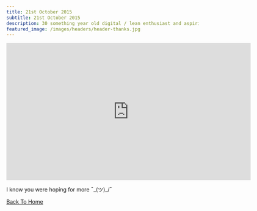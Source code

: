 ```yaml
---
title: 21st October 2015
subtitle: 21st October 2015
description: 30 something year old digital / lean enthusiast and aspiring chef. 18+ years experience in operations, digitalization, cost reduction and project management.
featured_image: /images/headers/header-thanks.jpg
---
```


<iframe src="https://player.vimeo.com/video/298282253?autoplay=1&loop=1&autopause=0&muted=1" width="640" height="360" frameborder="0" allow="autoplay; fullscreen" allowfullscreen></iframe>

I know you were hoping for more  ¯\_(ツ)_/¯

<p><a href="/" class="button button--large">Back To Home</a></p>
